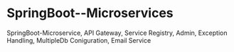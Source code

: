 # SpringBoot--Microservices
SpringBoot-Microservice, API Gateway, Service Registry, Admin, Exception Handling, MultipleDb Coniguration, Email Service
